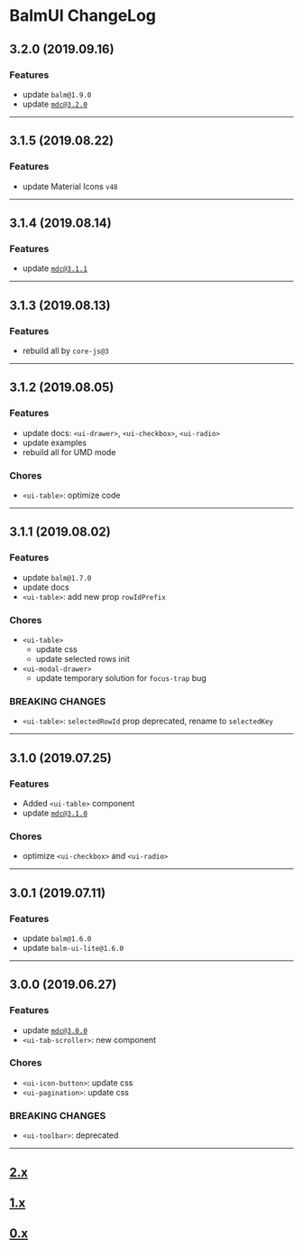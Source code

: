 # BalmUI ChangeLog

## 3.2.0 (2019.09.16)

### Features

- update `balm@1.9.0`
- update [`mdc@3.2.0`](https://github.com/material-components/material-components-web/blob/master/CHANGELOG.md#320-2019-09-12)

---

## 3.1.5 (2019.08.22)

### Features

- update Material Icons `v48`

---

## 3.1.4 (2019.08.14)

### Features

- update [`mdc@3.1.1`](https://github.com/material-components/material-components-web/blob/master/CHANGELOG.md#311-2019-08-14)

---

## 3.1.3 (2019.08.13)

### Features

- rebuild all by `core-js@3`

---

## 3.1.2 (2019.08.05)

### Features

- update docs: `<ui-drawer>`, `<ui-checkbox>`, `<ui-radio>`
- update examples
- rebuild all for UMD mode

### Chores

- `<ui-table>`: optimize code

---

## 3.1.1 (2019.08.02)

### Features

- update `balm@1.7.0`
- update docs
- `<ui-table>`: add new prop `rowIdPrefix`

### Chores

- `<ui-table>`
  - update css
  - update selected rows init
- `<ui-modal-drawer>`
  - update temporary solution for `focus-trap` bug

### BREAKING CHANGES

- `<ui-table>`: `selectedRowId` prop deprecated, rename to `selectedKey`

---

## 3.1.0 (2019.07.25)

### Features

- Added `<ui-table>` component
- update [`mdc@3.1.0`](https://github.com/material-components/material-components-web/blob/master/CHANGELOG.md#310-2019-07-22)

### Chores

- optimize `<ui-checkbox>` and `<ui-radio>`

---

## 3.0.1 (2019.07.11)

### Features

- update `balm@1.6.0`
- update `balm-ui-lite@1.6.0`

---

## 3.0.0 (2019.06.27)

### Features

- update [`mdc@3.0.0`](https://github.com/material-components/material-components-web/blob/master/CHANGELOG.md#300-2019-06-25)
- `<ui-tab-scroller>`: new component

### Chores

- `<ui-icon-button>`: update css
- `<ui-pagination>`: update css

### BREAKING CHANGES

- `<ui-toolbar>`: deprecated

---

## [2.x](https://github.com/balmjs/balm-ui/blob/master/CHANGELOG-2.x.md)

## [1.x](https://github.com/balmjs/balm-ui/blob/master/CHANGELOG-1.x.md)

## [0.x](https://github.com/balmjs/balm-ui/blob/master/CHANGELOG-0.x.md)
